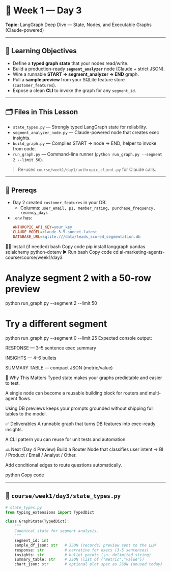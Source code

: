 # 📘 Week 1 — Day 3
**Topic:** LangGraph Deep Dive — State, Nodes, and Executable Graphs (Claude-powered)

---

## 🎯 Learning Objectives
- Define a **typed graph state** that your nodes read/write.
- Build a production-ready **`segment_analyzer`** node (Claude + strict JSON).
- Wire a runnable **START → segment_analyzer → END** graph.
- Pull a **sample preview** from your SQLite feature store (`customer_features`).
- Expose a clean **CLI** to invoke the graph for any `segment_id`.

---

## 🗂 Files in This Lesson
- `state_types.py` — Strongly typed LangGraph state for reliability.
- `segment_analyzer_node.py` — Claude-powered node that creates exec insights.
- `build_graph.py` — Compiles START → node → END; helper to invoke from code.
- `run_graph.py` — Command-line runner (`python run_graph.py --segment 2 --limit 50`).

> Re-uses `course/week1/day1/anthropic_client.py` for Claude calls.

---

## 🧩 Prereqs
- Day 2 created `customer_features` in your DB:
  - Columns: `user_email, p1, member_rating, purchase_frequency, recency_days`
- `.env` has:
  ```ini
  ANTHROPIC_API_KEY=your_key
  CLAUDE_MODEL=claude-3-5-sonnet-latest
  DATABASE_URL=sqlite:///data/leads_scored_segmentation.db
🧑‍💻 Install (if needed)
bash
Copy code
pip install langgraph pandas sqlalchemy python-dotenv
▶️ Run
bash
Copy code
cd ai-marketing-agents-course/course/week1/day3

# Analyze segment 2 with a 50-row preview
python run_graph.py --segment 2 --limit 50

# Try a different segment
python run_graph.py --segment 0 --limit 25
Expected console output:

RESPONSE — 3–5 sentence exec summary

INSIGHTS — 4–6 bullets

SUMMARY TABLE — compact JSON (metric/value)

🧠 Why This Matters
Typed state makes your graphs predictable and easier to test.

A single node can become a reusable building block for routers and multi-agent flows.

Using DB previews keeps your prompts grounded without shipping full tables to the model.

✅ Deliverables
A runnable graph that turns DB features into exec-ready insights.

A CLI pattern you can reuse for unit tests and automation.

🔜 Next (Day 4 Preview)
Build a Router Node that classifies user intent → BI / Product / Email / Analyst / Other.

Add conditional edges to route questions automatically.

python
Copy code

---

## 🧩 `course/week1/day3/state_types.py`

```python
# state_types.py
from typing_extensions import TypedDict

class GraphState(TypedDict):
    """
    Canonical state for segment analysis.
    """
    segment_id: int
    sample_df_json: str   # JSON (records) preview sent to the LLM
    response: str         # narrative for execs (3-5 sentences)
    insights: str         # bullet points (\n- delimited string)
    summary_table: str    # JSON (list of {"metric","value"})
    chart_json: str       # optional plot spec as JSON (unused today)

